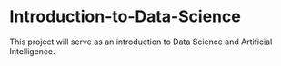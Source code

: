 # Introduction-to-Data-Science
This project will serve as an introduction to Data Science and Artificial Intelligence.
